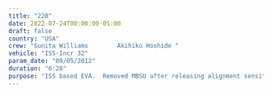 ```yaml
---
title: "228"
date: 2022-07-24T00:00:00-05:00
draft: false
country: "USA"
crew: "Sunita Williams        Akihiko Hoshide "
vehicle: "ISS-Incr 32"
param_date: "09/05/2012"
duration: "6:28"
purpose: "ISS based EVA.  Removed MBSU after releasing alignment sensitive bolt.  Photographed, inspected, cleaned and lubricated mechanical bolts and receptacles.  Ran spare bolt in and out of receptacle to smooth threads.  Using basic manual wrench for alignment touch, MBSU was bolted down.  Failed SSRMS camera replaced."
---
```

